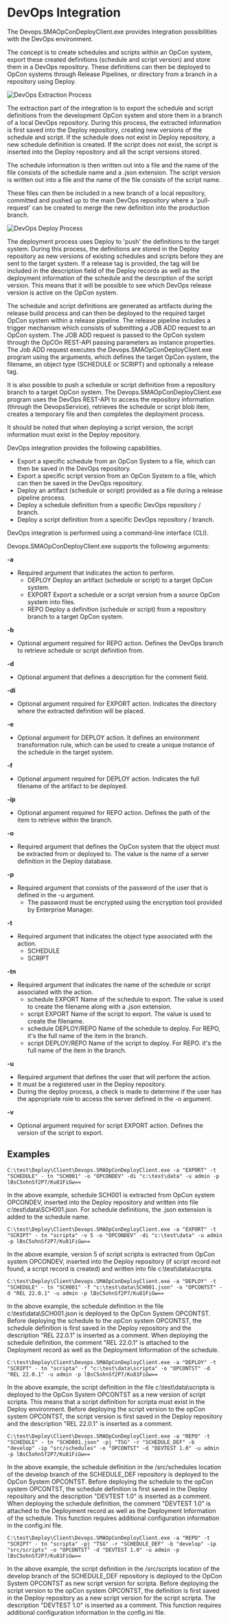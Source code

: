 # DevOps Integration

The Devops.SMAOpConDeployClient.exe provides integration possibilities with the DevOps environment.

The concept is to create schedules and scripts within an OpCon system, export these created definitions (schedule and script version) and store them in a DevOps repository. 
These definitions can then be deployed to OpCon systems through Release Pipelines, or directory from a branch in a repository using Deploy.

![DevOps Extraction Process](../img/devops-extraction-process.png)

The extraction part of the integration is to export the schedule and script definitions from the development OpCon system and store them in a branch of a local DevOps repository. During this process, the extracted information is first saved into the Deploy repository, creating new versions of the schedule and script. If the schedule does not exist in Deploy repository, a new schedule definition is created. If the script does not exist, the script is inserted into the Deploy repository and all the script versions stored.

The schedule information is then written out into a file and the name of the file consists of the schedule name and a .json extension. The script version is written out into a file and the name of the file consists of the script name.

These files can then be included in a new branch of a local repository, committed and pushed up to the main DevOps repository where a 'pull-request' can be created to merge the new definition into the production branch.

![DevOps Deploy Process](../img/devops-deploy-process.png)

The deployment process uses Deploy to 'push' the definitions to the target system. During this process, the definitions are stored in the Deploy repository as new versions of existing schedules and scripts before they are sent to the target system. If a release tag is provided, the tag will be included in the description field of the Deploy records as well as the deployment information of the schedule and the description of the script version. This means that it will be possible to see which DevOps release version is active on the OpCon system.

The schedule and script definitions are generated as artifacts during the release build process and can then be deployed to the required target OpCon system within a release pipeline. The release pipeline includes a trigger mechanism which consists of submitting a JOB ADD request to an OpCon system. The JOB ADD request is passed to the OpCon system through the OpCOn REST-API passing parameters as instance properties. The Job ADD request executes the Devops.SMAOpConDeployClient.exe program using the arguments, which defines the target OpCon system, the filename, an object type (SCHEDULE or SCRIPT) and optionally a release tag.

It is also possible to push a schedule or script definition from a repository branch to a target OpCon system. The Devops.SMAOpConDeployClient.exe program uses the DevOps REST-API to access the repository information (through the DevopsService), retrieves the schedule or script blob item, creates a temporary file and then completes the deployment process.

It should be noted that when deploying a script version, the script information must exist in the Deploy repository.

DevOps integration provides the following capabilities.

* Export a specific schedule from an OpCon System to a file, which can then be saved in the DevOps repository.
* Export a specific script version from an OpCon System to a file, which can then be saved in the DevOps repository.
* Deploy an artifact (schedule or script) provided as a file during a release pipeline process.
* Deploy a schedule definition from a specific DevOps repository / branch.
* Deploy a script definition from a specific DevOps repository / branch.
 
DevOps integration is performed using a command-line interface (CLI). 

Devops.SMAOpConDeployClient.exe supports the following arguments:

**-a**

* Required argument that indicates the action to perform.
    * DEPLOY   Deploy an artifact (schedule or script) to a target OpCon system. 
    * EXPORT   Export a schedule or a script version from a source OpCon system into files. 
    * REPO     Deploy a definition (schedule or script) from a repository branch to a target OpCon system. 

**-b**

* Optional argument required for REPO action. Defines the DevOps branch to retrieve schedule or script definition from.

**-d**
    
* Optional argument that defines a description for the comment field.

**-di**	

* Optional argument required for EXPORT action. Indicates the directory where the extracted definition will be placed. 

**-e**
   
* Optional argument for DEPLOY action. It defines an environment transformation rule, which can be used to create a unique instance of the schedule in the target system.

**-f**	

* Optional argument required for DEPLOY action. Indicates the full filename of the artifact to be deployed. 

**-ip**	

* Optional argument required for REPO action. Defines the path of the item to retrieve within the branch.

**-o**	

* Required argument that defines the OpCon system that the object must be extracted from or deployed to. The value is the name of a server definition in the Deploy database. 

**-p**	

* Required argument that consists of the password of the user that is defined in the -u argument.
    * The password must be encrypted using the encryption tool provided by Enterprise Manager.

**-t**	

* Required argument that indicates the object type associated with the action.
    * SCHEDULE
    * SCRIPT
	
**-tn**	

* Required argument that indicates the name of the schedule or script associated with the action. 
    * schedule EXPORT       Name of the schedule to export. The value is used to create the filename along with a .json extension. 
    * script EXPORT         Name of the script to export. The value is used to create the filename.
    * schedule DEPLOY/REPO  Name of the schedule to deploy. For REPO, it's the full name of the item in the branch.
    * script DEPLOY/REPO    Name of the script to deploy. For REPO. it's the full name of the item in the branch.

**-u**	

* Required argument that defines the user that will perform the action.
* It must be a registered user in the Deploy repository. 
* During the deploy process, a check is made to determine if the user has the appropriate role to access the server defined in the -o argument.

**-v**	

* Optional argument required for script EXPORT action. Defines the version of the script to export.


## Examples

```
C:\test\Deploy\Client\Devops.SMAOpConDeployClient.exe -a "EXPORT" -t "SCHEDULE" - tn "SCH001" -o "OPCONDEV" -di "c:\test\data" -u admin -p lBsC5ohnSf2P7/Ku81FiGw==
```
In the above example, schedule SCH001 is extracted from OpCon system OPCONDEV, inserted into the Deploy repository and written into file c:\test\data\SCH001.json. For schedule definitions, the .json extension is added to the schedule name.

```
C:\test\Deploy\Client\Devops.SMAOpConDeployClient.exe -a "EXPORT" -t "SCRIPT" - tn "scripta" -v 5 -o "OPCONDEV" -di "c:\test\data" -u admin -p lBsC5ohnSf2P7/Ku81FiGw==
``` 
In the above example, version 5 of script scripta is extracted from OpCon system OPCONDEV, inserted into the Deploy repository (if script record not found, a script record is created) and written into file c:\test\data\scripta. 

```
C:\test\Deploy\Client\Devops.SMAOpConDeployClient.exe -a "DEPLOY" -t "SCHEDULE" - tn "SCH001" -f "c:\test\data\SCH001.json" -o "OPCONTST" -d "REL 22.0.1" -u admin -p lBsC5ohnSf2P7/Ku81FiGw==
```
In the above example, the schedule definition in the file c:\test\data\SCH001.json is deployed to the OpCon System OPCONTST. Before deploying the schedule to the opCon system OPCONTST, the schedule definition is first saved in the Deploy repository and the description "REL 22.0.1" is inserted as a comment. When deploying the schedule definition, the comment "REL 22.0.1" is attached to the Deployment record as well as the Deployment Information of the schedule.

```
C:\test\Deploy\Client\Devops.SMAOpConDeployClient.exe -a "DEPLOY" -t "SCRIPT" - tn "scripta" -f "c:\test\data\scripta" -o "OPCONTST" -d "REL 22.0.1" -u admin -p lBsC5ohnSf2P7/Ku81FiGw==
```
In the above example, the script definition in the file c:\test\data\scripta is deployed to the OpCon System OPCONTST as a new version of script scripta. This means that a script definition for scripta must exist in the Deploy environment.
Before deploying the script version to the opCon system OPCONTST, the script version is first saved in the Deploy repository and the description "REL 22.0.1" is inserted as a comment.  

```
C:\test\Deploy\Client\Devops.SMAOpConDeployClient.exe -a "REPO" -t "SCHEDULE" - tn "SCHD001.json" -pj "TSG" -r "SCHEDULE_DEF" -b "develop" -ip "src/schedules" -o "OPCONTST" -d "DEVTEST 1.0" -u admin -p lBsC5ohnSf2P7/Ku81FiGw==
``` 
In the above example, the schedule definition in the /src/schedules location of the develop branch of the SCHEDULE_DEF repository is deployed to the OpCon System OPCONTST. Before deploying the schedule to the opCon system OPCONTST,
the schedule definition is first saved in the Deploy repository and the description "DEVTEST 1.0" is inserted as a comment. When deploying the schedule definition, the comment "DEVTEST 1.0" is attached to the Deployment record as well as the Deployment Information of the schedule. This function requires additional configuration information in the config.ini file. 

```
C:\test\Deploy\Client\Devops.SMAOpConDeployClient.exe -a "REPO" -t "SCRIPT" - tn "scripta" -pj "TSG" -r "SCHEDULE_DEF" -b "develop" -ip "src/scripts" -o "OPCONTST" -d "DEVTEST 1.0" -u admin -p lBsC5ohnSf2P7/Ku81FiGw==
``` 
In the above example, the script definition in the /src/scripts location of the develop branch of the SCHEDULE_DEF repository is deployed to the OpCon System OPCONTST as new script version for scripta. Before deploying the script version to the opCon system OPCONTST, the definition is first saved in the Deploy repository as a new script version for the script scripta. The description "DEVTEST 1.0" is inserted as a comment. This function requires additional configuration information in the config.ini file. 